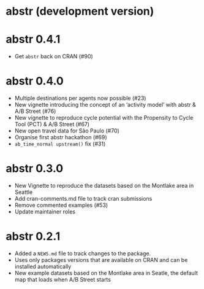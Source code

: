 # abstr (development version)
# abstr 0.4.1

* Get `abstr` back on CRAN (#90)

# abstr 0.4.0

* Multiple destinations per agents now possible (#23)
* New vignette introducing the concept of an ‘activity model’ with abstr & A/B Street (#76)
* New vignette to reproduce cycle potential with the Propensity to Cycle Tool (PCT) & A/B Street (#67)
* New open travel data for São Paulo (#70)
* Organise first abstr hackathon (#69)
* `ab_time_normal upstream()` fix (#31)

# abstr 0.3.0

* New Vignette to reproduce the datasets based on the Montlake area in Seattle
* Add cran-comments.md file to track cran submissions
* Remove commented examples (#53)
* Update maintainer roles

# abstr 0.2.1

* Added a `NEWS.md` file to track changes to the package.
* Uses only packages versions that are available on CRAN and can be installed automatically
* New example datasets based on the Montlake area in Seatle, the default map that loads when A/B Street starts
